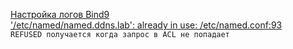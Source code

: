 [Настройка логов Bind9](https://ixnfo.com/bind9-logging.html)   
['/etc/named/named.ddns.lab': already in use: /etc/named.conf:93](https://lists.isc.org/pipermail/bind-users/2016-January/096095.html)  
```REFUSED получается когда запрос в ACL не попадает```  
